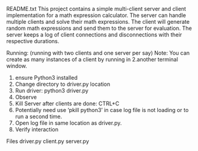 README.txt
This project contains a simple multi-client server and client implementation for a math expression calculator. The server can handle multiple clients and solve their math expressions. The client will generate random math expressions and send them to the server for evaluation. The server keeps a log of client connections and disconnections with their respective durations.

Running: (running with two clients and one server per say)
Note: You can create as many instances of a client by running in 2.another terminal window.

1. ensure Python3 installed
2. Change directory to driver.py location
3. Run driver: python3 driver.py
4. Observe
5. Kill Server after clients are done: CTRL+C
6. Potentially need use ‘pkill python3’ in case log file is not loading or to run a second time.
7. Open log file in same location as driver.py.
8. Verify interaction



Files
driver.py
client.py
server.py
